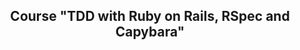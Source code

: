 <h2 align="center">Course "TDD with Ruby on Rails, RSpec and Capybara"</h2>

<!-- <a href="https://www.udemy.com/course/rails-tdd/" target="_blank">Course link</a> -->
